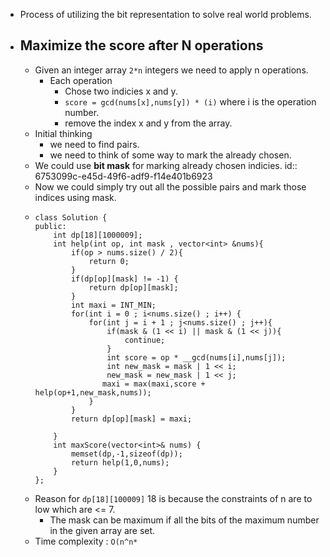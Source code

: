 - Process of utilizing the bit representation to solve real world problems.
- ## Maximize the score after N operations
	- Given an integer array `2*n` integers we need to apply n operations.
		- Each operation
			- Chose two indicies x and y.
			- `score = gcd(nums[x],nums[y]) * (i)` where i is the operation number.
			- remove the index x and y from the array.
	- Initial thinking
		- we need to find pairs.
		- we need to think of some way to mark the already chosen.
	- We could use __bit mask__ for marking already chosen indicies.
	  id:: 6753099c-e45d-49f6-adf9-f14e401b6923
	- Now we could simply try out all the possible pairs and mark those indices using mask.
	- ```
	  class Solution {
	  public:
	      int dp[18][1000009]; 
	      int help(int op, int mask , vector<int> &nums){
	          if(op > nums.size() / 2){
	              return 0;
	          }
	          if(dp[op][mask] != -1) {
	              return dp[op][mask];
	          }
	          int maxi = INT_MIN;
	          for(int i = 0 ; i<nums.size() ; i++) {
	              for(int j = i + 1 ; j<nums.size() ; j++){
	                  if(mask & (1 << i) || mask & (1 << j)){
	                      continue;
	                  }
	                  int score = op * __gcd(nums[i],nums[j]);
	                  int new_mask = mask | 1 << i;
	                  new_mask = new_mask | 1 << j;
	                 maxi = max(maxi,score + help(op+1,new_mask,nums)); 
	              }
	          }
	          return dp[op][mask] = maxi;
	          
	      }
	      int maxScore(vector<int>& nums) {
	          memset(dp,-1,sizeof(dp));
	          return help(1,0,nums);
	      }
	  };
	  ```
	- Reason for `dp[18][100009]` 18 is because the constraints of n are to low which are <= 7.
		- The mask can be maximum if all the bits of the maximum number in the given array are set.
	- Time complexity : `O(n^n*`